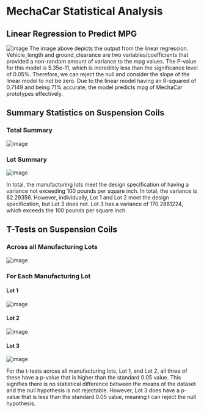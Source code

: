 # MechaCar Statistical Analysis
## Linear Regression to Predict MPG
![image](https://user-images.githubusercontent.com/107401667/203127160-7b9ad3b2-fddb-4f80-a13b-870379274ed1.png)
The image above depicts the output from the linear regression. Vehicle_length and ground_clearance are two variables/coefficients that provided a non-random amount of variance to the mpg values. The P-value for this model is 5.35e-11, which is incredibly less than the significance level of 0.05%. Therefore, we can reject the null and consider the slope of the linear model to not be zero. Due to the linear model having an R-squared of 0.7149 and being 71% accurate, the model predicts mpg of MechaCar prototypes effectively. 
## Summary Statistics on Suspension Coils
### Total Summary
![image](https://user-images.githubusercontent.com/107401667/203136758-f2fdb68e-746f-475b-b360-ae752b72aa7e.png)
### Lot Summary
![image](https://user-images.githubusercontent.com/107401667/203136867-e2ab17b0-d3ae-460f-b873-d560cd646cc9.png)

In total, the manufacturing lots meet the design specification of having a variance not exceeding 100 pounds per square inch. In total, the variance is 62.29356. However, individually, Lot 1 and Lot 2 meet the design specification, but Lot 3 does not. Lot 3 has a variance of 170.2861224, which exceeds the 100 pounds per square inch.
## T-Tests on Suspension Coils
### Across all Manufacturing Lots
![image](https://user-images.githubusercontent.com/107401667/203140770-81cf4c6d-077d-4e3f-834d-f89e179bede6.png)
### For Each Manufacturing Lot
#### Lot 1
![image](https://user-images.githubusercontent.com/107401667/203141054-2b30a06f-82cf-42b1-ae64-bb39b376d3ca.png)
#### Lot 2
![image](https://user-images.githubusercontent.com/107401667/203141105-58684493-ee4e-468a-a89b-51d545459390.png)
#### Lot 3
![image](https://user-images.githubusercontent.com/107401667/203141187-5cf90fef-04f7-4aab-ad57-94deca0bf0d6.png)

For the t-tests across all manufacturing lots, Lot 1, and Lot 2, all three of these have a p-value that is higher than the standard 0.05 value. This signifies there is no statistical difference between the means of the dataset and the null hypothesis is not rejectable. However, Lot 3 does have a p-value that is less than the standard 0.05 value, meaning I can reject the null hypothesis. 
